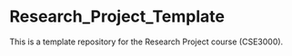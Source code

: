# Research_Project_Template
This is a template repository for the Research Project course (CSE3000). 
